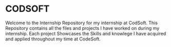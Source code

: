 # CODSOFT

Welcome to the Internship Repository for my internship at CodSoft. This Repository contains all the files and projects I have worked on during my internship. Each project Showcases the Skills and knowlege I have acquired and applied throughout my time at CodeSoft.

